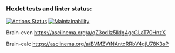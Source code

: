 ### Hexlet tests and linter status:
[![Actions Status](https://github.com/Evgeny111111/frontend-project-44/actions/workflows/hexlet-check.yml/badge.svg)](https://github.com/Evgeny111111/frontend-project-44/actions)
[![Maintainability](https://api.codeclimate.com/v1/badges/0fef99c3d6a70d36a3d3/maintainability)](https://codeclimate.com/github/Evgeny111111/frontend-project-44/maintainability)

Brain-even
https://asciinema.org/a/qZ3od1z5IkIg4gcGLaT70HnzX

Brain-calc
https://asciinema.org/a/BVMZVtNAntcRRbV4gjU78K3sP